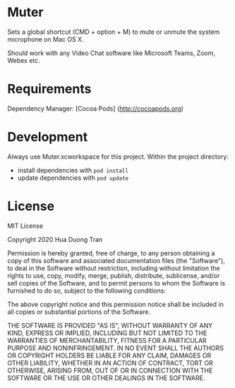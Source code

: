 # Muter

Sets a global shortcut (CMD + option + M) to mute or unmute the system microphone on Mac OS X.

Should work with any Video Chat software like Microsoft Teams, Zoom, Webex etc.


# Requirements
Dependency Manager: [Cocoa Pods] (http://cocoapods.org)

# Development
Always use Muter.xcworkspace for this project. Within the project directory:

- install dependencies with `pod install`
- update dependencies with `pod update`


# License
MIT License

Copyright 2020 Hua Duong Tran

Permission is hereby granted, free of charge, to any person obtaining a copy of this software and associated documentation files (the "Software"), to deal in the Software without restriction, including without limitation the rights to use, copy, modify, merge, publish, distribute, sublicense, and/or sell copies of the Software, and to permit persons to whom the Software is furnished to do so, subject to the following conditions:

The above copyright notice and this permission notice shall be included in all copies or substantial portions of the Software.

THE SOFTWARE IS PROVIDED "AS IS", WITHOUT WARRANTY OF ANY KIND, EXPRESS OR IMPLIED, INCLUDING BUT NOT LIMITED TO THE WARRANTIES OF MERCHANTABILITY, FITNESS FOR A PARTICULAR PURPOSE AND NONINFRINGEMENT. IN NO EVENT SHALL THE AUTHORS OR COPYRIGHT HOLDERS BE LIABLE FOR ANY CLAIM, DAMAGES OR OTHER LIABILITY, WHETHER IN AN ACTION OF CONTRACT, TORT OR OTHERWISE, ARISING FROM, OUT OF OR IN CONNECTION WITH THE SOFTWARE OR THE USE OR OTHER DEALINGS IN THE SOFTWARE.